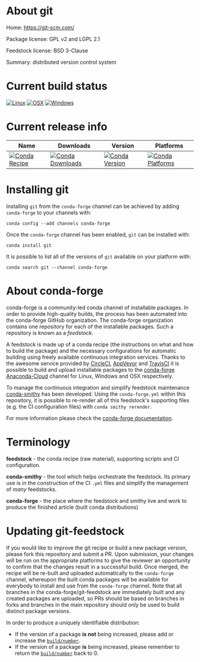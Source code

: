 About git
=========

Home: https://git-scm.com/

Package license: GPL v2 and LGPL 2.1

Feedstock license: BSD 3-Clause

Summary: distributed version control system



Current build status
====================

[![Linux](https://img.shields.io/circleci/project/github/conda-forge/git-feedstock/master.svg?label=Linux)](https://circleci.com/gh/conda-forge/git-feedstock)
[![OSX](https://img.shields.io/travis/conda-forge/git-feedstock/master.svg?label=macOS)](https://travis-ci.org/conda-forge/git-feedstock)
[![Windows](https://img.shields.io/appveyor/ci/conda-forge/git-feedstock/master.svg?label=Windows)](https://ci.appveyor.com/project/conda-forge/git-feedstock/branch/master)

Current release info
====================

| Name | Downloads | Version | Platforms |
| --- | --- | --- | --- |
| [![Conda Recipe](https://img.shields.io/badge/recipe-git-green.svg)](https://anaconda.org/conda-forge/git) | [![Conda Downloads](https://img.shields.io/conda/dn/conda-forge/git.svg)](https://anaconda.org/conda-forge/git) | [![Conda Version](https://img.shields.io/conda/vn/conda-forge/git.svg)](https://anaconda.org/conda-forge/git) | [![Conda Platforms](https://img.shields.io/conda/pn/conda-forge/git.svg)](https://anaconda.org/conda-forge/git) |

Installing git
==============

Installing `git` from the `conda-forge` channel can be achieved by adding `conda-forge` to your channels with:

```
conda config --add channels conda-forge
```

Once the `conda-forge` channel has been enabled, `git` can be installed with:

```
conda install git
```

It is possible to list all of the versions of `git` available on your platform with:

```
conda search git --channel conda-forge
```


About conda-forge
=================

conda-forge is a community-led conda channel of installable packages.
In order to provide high-quality builds, the process has been automated into the
conda-forge GitHub organization. The conda-forge organization contains one repository
for each of the installable packages. Such a repository is known as a *feedstock*.

A feedstock is made up of a conda recipe (the instructions on what and how to build
the package) and the necessary configurations for automatic building using freely
available continuous integration services. Thanks to the awesome service provided by
[CircleCI](https://circleci.com/), [AppVeyor](http://www.appveyor.com/)
and [TravisCI](https://travis-ci.org/) it is possible to build and upload installable
packages to the [conda-forge](https://anaconda.org/conda-forge)
[Anaconda-Cloud](http://docs.anaconda.org/) channel for Linux, Windows and OSX respectively.

To manage the continuous integration and simplify feedstock maintenance
[conda-smithy](http://github.com/conda-forge/conda-smithy) has been developed.
Using the ``conda-forge.yml`` within this repository, it is possible to re-render all of
this feedstock's supporting files (e.g. the CI configuration files) with ``conda smithy rerender``.

For more information please check the [conda-forge documentation](https://conda-forge.org/docs/).

Terminology
===========

**feedstock** - the conda recipe (raw material), supporting scripts and CI configuration.

**conda-smithy** - the tool which helps orchestrate the feedstock.
                   Its primary use is in the construction of the CI ``.yml`` files
                   and simplify the management of *many* feedstocks.

**conda-forge** - the place where the feedstock and smithy live and work to
                  produce the finished article (built conda distributions)


Updating git-feedstock
======================

If you would like to improve the git recipe or build a new
package version, please fork this repository and submit a PR. Upon submission,
your changes will be run on the appropriate platforms to give the reviewer an
opportunity to confirm that the changes result in a successful build. Once
merged, the recipe will be re-built and uploaded automatically to the
`conda-forge` channel, whereupon the built conda packages will be available for
everybody to install and use from the `conda-forge` channel.
Note that all branches in the conda-forge/git-feedstock are
immediately built and any created packages are uploaded, so PRs should be based
on branches in forks and branches in the main repository should only be used to
build distinct package versions.

In order to produce a uniquely identifiable distribution:
 * If the version of a package **is not** being increased, please add or increase
   the [``build/number``](http://conda.pydata.org/docs/building/meta-yaml.html#build-number-and-string).
 * If the version of a package **is** being increased, please remember to return
   the [``build/number``](http://conda.pydata.org/docs/building/meta-yaml.html#build-number-and-string)
   back to 0.